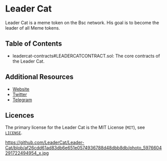 # Leader Cat

Leader Cat is a meme token on the Bsc network. His goal is to become the leader of all Meme tokens.

## Table of Contents

- leadercat-contracts#LEADERCATCONTRACT.sol: The core contracts of the Leader Cat.

## Additional Resources
- [Website]()
- [Twitter](https://x.com/LeaderCatCoin)
- [Telegram](https://t.me/LeaderCat)

## Licences

The primary license for the Leader Cat is the MIT License (`MIT`), see [`LICENSE`](./LICENSE).






https://github.com/LeaderCat/Leader-Cat/blob/af26cdd61ad83db6e651e0574936788d48dbb8db/photo_5976604291722494954_x.jpg
